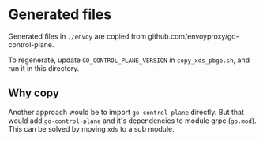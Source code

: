 # Generated files

Generated files in `./envoy` are copied from
github.com/envoyproxy/go-control-plane.

To regenerate, update `GO_CONTROL_PLANE_VERSION` in `copy_xds_pbgo.sh`, and run
it in this directory.

## Why copy

Another approach would be to import `go-control-plane` directly. But that would
add `go-control-plane` and it's dependencies to module grpc (`go.mod`). This can
be solved by moving `xds` to a sub module.